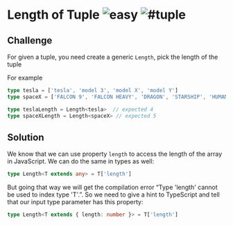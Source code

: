 <h1>Length of Tuple <img src="https://img.shields.io/badge/-easy-90bb12" alt="easy"/> <img src="https://img.shields.io/badge/-%23tuple-999" alt="#tuple"/></h1>

## Challenge

For given a tuple, you need create a generic `Length`, pick the length of the tuple

For example

```ts
type tesla = ['tesla', 'model 3', 'model X', 'model Y']
type spaceX = ['FALCON 9', 'FALCON HEAVY', 'DRAGON', 'STARSHIP', 'HUMAN SPACEFLIGHT']

type teslaLength = Length<tesla>  // expected 4
type spaceXLength = Length<spaceX> // expected 5
```

## Solution

We know that we can use property `length` to access the length of the array in JavaScript.
We can do the same in types as well:

```ts
type Length<T extends any> = T['length']
```

But going that way we will get the compilation error “Type 'length' cannot be used to index type 'T'.”.
So we need to give a hint to TypeScript and tell that our input type parameter has this property:

```ts
type Length<T extends { length: number }> = T['length']
```
